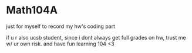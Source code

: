 # Math104A
just for myself to record my hw's coding part

if u r also ucsb student, since i dont always get full grades on hw, trust me w/ ur own risk. and have fun learning 104 <3
